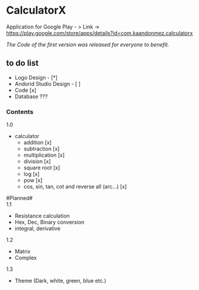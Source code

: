 # CalculatorX
Application for Google Play - > Link -> https://play.google.com/store/apps/details?id=com.kaandonmez.calculatorx

*The Code of the first version was released for everyone to benefit.* 

## to do list
- Logo Design - [*]
- Andorid Studio Design - [ ]
- Code [x]
- Database ???

### Contents

1.0
- calculator
  - addition [x]
  - subtraction [x]
  - multiplication [x]
  - division [x]
  - square root [x]
  -	log [x]
  - pow [x]
  - cos, sin, tan, cot and reverse all (arc...) [x]
  
 #Planned#  
1.1
- Resistance calculation
- Hex, Dec, Binary conversion
- integral, derivative

1.2
- Matrix
- Complex

1.3
- Theme (Dark, white, green, blue etc.)
